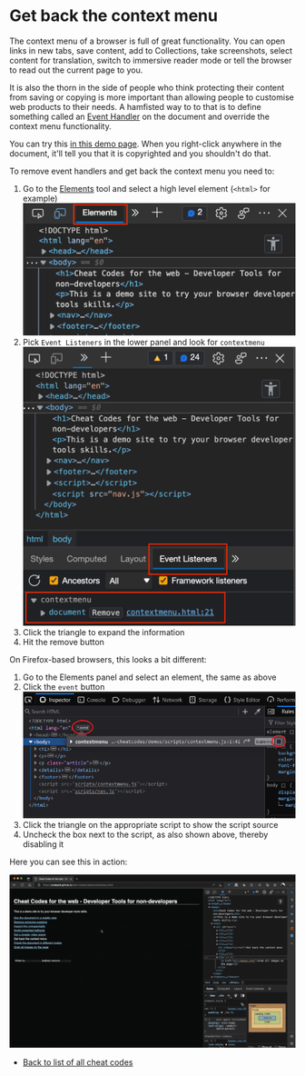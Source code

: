 # Get back the context menu

The context menu of a browser is full of great functionality. You can open links in new tabs, save content, add to Collections, take screenshots, select content for translation, switch to immersive reader mode or tell the browser to read out the current page to you.

It is also the thorn in the side of people who think protecting their content from saving or copying is more important than allowing people to customise web products to their needs. A hamfisted way to to that is to define something called an [Event Handler](https://developer.mozilla.org/docs/Learn/JavaScript/Building_blocks/Events) on the document and override the context menu functionality.

You can try this [in this demo page](https://codepo8.github.io/web-cheatcodes/demos/contextmenu.html). When you right-click anywhere in the document, it'll tell you that it is copyrighted and you shouldn't do that.

To remove event handlers and get back the context menu you need to:

1. Go to the [Elements](https://docs.microsoft.com/en-us/microsoft-edge/devtools-guide-chromium/elements-tool/elements-tool) tool and select a high level element (`<html>` for example)
   ![The Elements tool](screencasts/elements-tool.png)
1. Pick `Event Listeners` in the lower panel and look for `contextmenu`
   ![The Event listeners tool of Elements showing a contextmenu event](screencasts/event-listeners-contextmenu.png)
1. Click the triangle to expand the information
1. Hit the remove button

On Firefox-based browsers, this looks a bit different:

1. Go to the Elements panel and select an element, the same as above
1. Click the `event` button
   ![The Event listeners tool of Elements showing a contextmenu event](screencasts/event-listeners-contextmenu-firefox.png)
1. Click the triangle on the appropriate script to show the script source
1. Uncheck the box next to the script, as also shown above, thereby disabling it

Here you can see this in action:

![Screencast of removing the contextmenu event listener](screencasts/context-menu.gif)

- [Back to list of all cheat codes](README)
